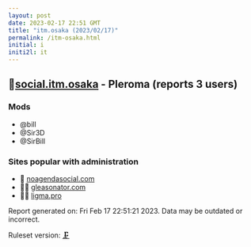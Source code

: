 ```yaml
---
layout: post
date: 2023-02-17 22:51 GMT
title: "itm.osaka (2023/02/17)"
permalink: /itm-osaka.html
initial: i
initi2l: it
---
```


## 💉[social.itm.osaka](https://social.itm.osaka) - Pleroma (reports 3 users)

### Mods
 * @bill
 * @Sir3D
 * @SirBill

### Sites popular with administration

* 💉 [noagendasocial.com](/noagendasocial-com.html)
* 🦝🧸 [gleasonator.com](/gleasonator-com.html)
* 🦝💉 [ligma.pro](/ligma-pro.html)

Report generated on: Fri Feb 17 22:51:21 2023. Data may be outdated or incorrect.

Ruleset version: [🗜](/version-clamp)
